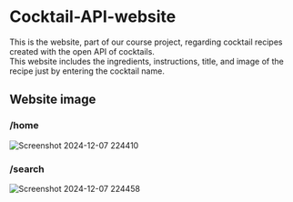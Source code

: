 # Cocktail-API-website
This is the website, part of our course project, regarding cocktail recipes created with the open API of cocktails. <br>
This website includes the ingredients, instructions, title, and image of the recipe just by entering the cocktail name. <br>

## Website image

### /home
![Screenshot 2024-12-07 224410](https://github.com/user-attachments/assets/8ccb1ee9-1a78-4e90-92d5-4fe9d10fdcf5)

### /search
![Screenshot 2024-12-07 224458](https://github.com/user-attachments/assets/76d0e568-5aeb-4df4-826b-e9dc8452c51d)
